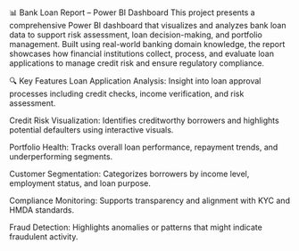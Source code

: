 📊 Bank Loan Report – Power BI Dashboard
This project presents a comprehensive Power BI dashboard that visualizes and analyzes bank loan data to support risk assessment, loan decision-making, and portfolio management. Built using real-world banking domain knowledge, the report showcases how financial institutions collect, process, and evaluate loan applications to manage credit risk and ensure regulatory compliance.

🔍 Key Features
Loan Application Analysis: Insight into loan approval processes including credit checks, income verification, and risk assessment.

Credit Risk Visualization: Identifies creditworthy borrowers and highlights potential defaulters using interactive visuals.

Portfolio Health: Tracks overall loan performance, repayment trends, and underperforming segments.

Customer Segmentation: Categorizes borrowers by income level, employment status, and loan purpose.

Compliance Monitoring: Supports transparency and alignment with KYC and HMDA standards.

Fraud Detection: Highlights anomalies or patterns that might indicate fraudulent activity.
